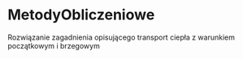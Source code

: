 # MetodyObliczeniowe
 Rozwiązanie zagadnienia opisującego transport ciepła z warunkiem początkowym i brzegowym

